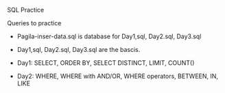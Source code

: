 SQL Practice

Queries to practice


- Pagila-inser-data.sql is database for Day1,sql, Day2.sql, Day3.sql
- Day1,sql, Day2.sql, Day3.sql are the bascis.

- Day1: SELECT, ORDER BY, SELECT DISTINCT, LIMIT, COUNT()
- Day2: WHERE, WHERE with AND/OR, WHERE operators, BETWEEN, IN, LIKE
